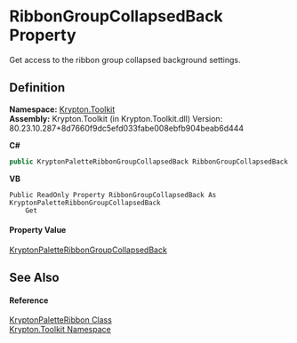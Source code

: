 # RibbonGroupCollapsedBack Property


Get access to the ribbon group collapsed background settings.



## Definition
**Namespace:** <a href="79d2eac2-21f4-54ff-7552-b20c33c30600.md">Krypton.Toolkit</a>  
**Assembly:** Krypton.Toolkit (in Krypton.Toolkit.dll) Version: 80.23.10.287+8d7660f9dc5efd033fabe008ebfb904beab6d444

**C#**
``` C#
public KryptonPaletteRibbonGroupCollapsedBack RibbonGroupCollapsedBack { get; }
```
**VB**
``` VB
Public ReadOnly Property RibbonGroupCollapsedBack As KryptonPaletteRibbonGroupCollapsedBack
	Get
```



#### Property Value
<a href="b42dc8cd-4981-a249-3321-5a764f43ddbb.md">KryptonPaletteRibbonGroupCollapsedBack</a>

## See Also


#### Reference
<a href="3a16154d-c75e-f7eb-5a89-2b76b7df5f71.md">KryptonPaletteRibbon Class</a>  
<a href="79d2eac2-21f4-54ff-7552-b20c33c30600.md">Krypton.Toolkit Namespace</a>  
